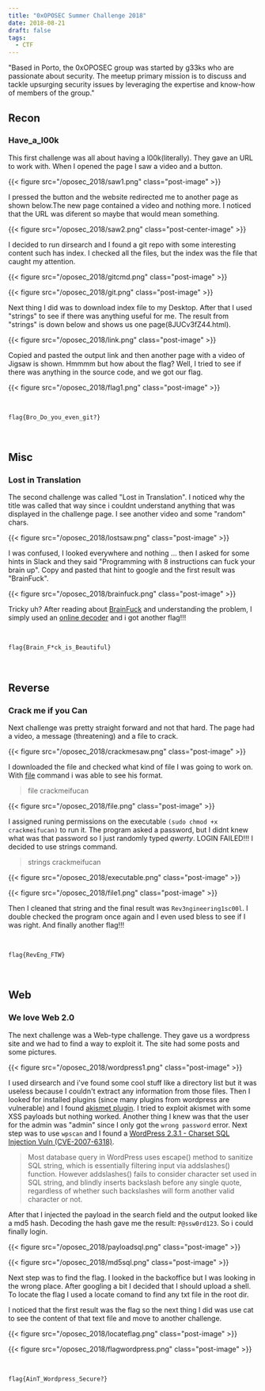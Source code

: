 ```yaml
---
title: "0xOPOSEC Summer Challenge 2018"
date: 2018-08-21
draft: false
tags:
  - CTF
---
```


"Based in Porto, the 0xOPOSEC group was started by g33ks who are passionate about security. The meetup primary mission is to discuss and tackle upsurging security issues by leveraging the expertise and know-how of members of the group."

## Recon

### Have_a_l00k

This first challenge was all about having a l00k(literally).
They gave an URL to work with. When I opened the page I saw a video and a button.

{{< figure src="/oposec_2018/saw1.png" class="post-image" >}}


I pressed the button and the website redirected me to another page as shown below.The new page contained a video and nothing more. I noticed that the URL was diferent so maybe that would mean something.

{{< figure src="/oposec_2018/saw2.png" class="post-center-image" >}}


I decided to run dirsearch and I found a git repo with some interesting content such has index. I checked all the files, but the index was the file that caught my attention.

{{< figure src="/oposec_2018/gitcmd.png" class="post-image" >}}

{{< figure src="/oposec_2018/git.png" class="post-image" >}}



Next thing I did was to download index file to my Desktop. After that I used "strings" to see if there was anything useful for me. The result from "strings" is down below and shows us one page(8JUCv3fZ44.html).

{{< figure src="/oposec_2018/link.png" class="post-image" >}}

Copied and pasted the output link and then another page with a video of Jigsaw is shown. Hmmmm but how about the flag? Well, I tried to see if there was anything in the source code, and we got our flag.

{{< figure src="/oposec_2018/flag1.png" class="post-image" >}}

<br>

```bash
flag{Bro_Do_you_even_git?}
```

<br>

## Misc

### Lost in Translation

The second challenge was called "Lost in Translation". I noticed why the title was called that way since i couldnt understand anything that was displayed in the challenge page. I see another video and some "random" chars.


{{< figure src="/oposec_2018/lostsaw.png" class="post-image" >}}


I was confused, I looked everywhere and nothing ... then I asked for some hints in Slack and they said "Programming with 8 instructions can fuck your brain up". Copy and pasted that hint to google and the first result was "BrainFuck".

{{< figure src="/oposec_2018/brainfuck.png" class="post-image" >}}


Tricky uh? After reading about [BrainFuck](https://en.wikipedia.org/wiki/Brainfuck) and understanding the problem, I simply used an [online decoder](https://www.splitbrain.org/_static/ook/) and i got another flag!!!

<br>

```bash
flag{Brain_F*ck_is_Beautiful}
```

<br>

## Reverse

### Crack me if you Can

Next challenge was pretty straight forward and not that hard. The page had a video, a message (threatening) and a file to crack.

{{< figure src="/oposec_2018/crackmesaw.png" class="post-image" >}}


I downloaded the file and checked what kind of file I was going to work on. With [file](https://en.wikipedia.org/wiki/File_%28command%29) command i was able to see his format.
> file crackmeifucan

{{< figure src="/oposec_2018/file.png" class="post-image" >}}


I assigned runing permissions on the executable `(sudo chmod +x crackmeifucan)` to run it. The program asked a password, but I didnt knew what was that password so I just randomly typed *qwerty*. LOGIN FAILED!!! I decided to use strings command.
> strings crackmeifucan

{{< figure src="/oposec_2018/executable.png" class="post-image" >}}


{{< figure src="/oposec_2018/file1.png" class="post-image" >}}


Then I cleaned that string and the final result was `Rev3ngineering1sc00l`. I double checked the program once again and I even used bless to see if I was right. And finally another flag!!!

<br>


```bash
flag{RevEng_FTW}
```


<br>


## Web

### We love Web 2.0

The next challenge was a Web-type challenge. They gave us a wordpress site and we had to find a way to exploit it. The site had some posts and some pictures.

{{< figure src="/oposec_2018/wordpress1.png" class="post-image" >}}



I used dirsearch and i've found some cool stuff like a directory list but it was useless because I couldn't extract any information from those files. Then I looked for installed plugins (since many plugins from wordpress are vulnerable) and I found [akismet plugin](https://akismet.com/wordpress/). I tried to exploit akismet with some XSS payloads but nothing worked. Another thing I knew was that the user for the admin was "admin" since I only got the `wrong password` error. Next step was to use `wpscan` and I found a [WordPress 2.3.1 - Charset SQL Injection Vuln (CVE-2007-6318)](https://www.exploit-db.com/exploits/4721).

> Most database query in WordPress uses escape() method to sanitize SQL
  string, which is essentially filtering input via addslashes() function.
  However addslashes() fails to consider character set used in SQL string,
  and blindly inserts backslash before any single quote, regardless of
  whether such backslashes will form another valid character or not.


After that I injected the payload in the search field and the output looked like a md5 hash. Decoding the hash gave me the result: `P@ssw0rd123`. So i could finally login.

{{< figure src="/oposec_2018/payloadsql.png" class="post-image" >}}


{{< figure src="/oposec_2018/md5sql.png" class="post-image" >}}


Next step was to find the flag. I looked in the backoffice but I was looking in the wrong place. After googling a bit I decided that I should upload a shell. To locate the flag I used a locate comand to find any txt file in the root dir.

I noticed that the first result was the flag so the next thing I did was use cat to see the content of that text file and move to another challenge.

{{< figure src="/oposec_2018/locateflag.png" class="post-image" >}}


{{< figure src="/oposec_2018/flagwordpress.png" class="post-image" >}}


<br>


```bash
flag{AinT_Wordpress_Secure?}
```

